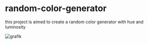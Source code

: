 # random-color-generator

this project is aimed to create a random color generator with hue and luminosity 

![grafik](https://user-images.githubusercontent.com/79525473/167272447-a803ec72-4e92-4cdc-9172-d6e3df2c2aa5.png)
